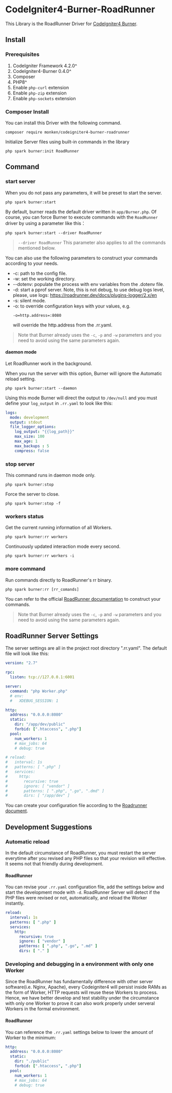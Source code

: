 # CodeIgniter4-Burner-RoadRunner

This Library is the RoadRunner Driver for [CodeIgniter4 Burner](https://github.com/monkenWu/CodeIgniter4-Burner).

## Install

### Prerequisites
1. CodeIgniter Framework 4.2.0^
2. CodeIgniter4-Burner 0.4.0^
3. Composer
4. PHP8^
5. Enable `php-curl` extension
6. Enable `php-zip` extension
7. Enable `php-sockets` extension

### Composer Install

You can install this Driver with the following command.

```
composer require monken/codeigniter4-burner-roadrunner
```

Initialize Server files using built-in commands in the library

```
php spark burner:init RoadRunner
```

## Command

### start server

When you do not pass any parameters, it will be preset to start the server.

```
php spark burner:start
```

By default, burner reads the default driver written in `app/Burner.php`. Of course, you can force Burner to execute commands with the `RoadRunner` driver by using a parameter like this：

```
php spark burner:start --driver RoadRunner
```

> `--driver RoadRunner` This parameter also applies to all the commands mentioned below.

You can also use the following parameters to construct your commands according to your needs.

* -c: path to the config file.
* -w: set the working directory.
* --dotenv: populate the process with env variables from the .dotenv file.
* -d: start a pprof server. Note, this is not debug, to use debug logs level, please, use logs: https://roadrunner.dev/docs/plugins-logger/2.x/en
* -s: silent mode.
* -o: to override configuration keys with your values, e.g.
  ```
  -o=http.address=:8080
  ```
  will override the http.address from the .rr.yaml.

> Note that Burner already uses the `-c`, `-p` and `-w` parameters and you need to avoid using the same parameters again.

#### daemon mode

Let RoadRunner work in the background.

When you run the server with this option, Burner will ignore the Automatic reload setting.

```
php spark burner:start --daemon
```

Using this mode Burner will direct the output to `/dev/null` and you must define your `log_output` in `.rr.yaml` to look like this:

```yaml
logs:
  mode: development
  output: stdout
  file_logger_options:
    log_output: "{{log_path}}"
    max_size: 100
    max_age: 1
    max_backups : 5
    compress: false
```

### stop server

This command runs in daemon mode only.

```
php spark burner:stop
```

Force the server to close.

```
php spark burner:stop -f
```

### workers status

Get the current running information of all Workers.

```
php spark burner:rr workers
```

Continuously updated interaction mode every second.

```
php spark burner:rr workers -i
```

### more command

Run commands directly to RoadRunner's rr binary.

```
php spark burner:rr [rr_comands]
```

You can refer to the official [RoadRunner documentation](https://roadrunner.dev/docs/app-server-cli/2.x/en) to construct your commands. 

> Note that Burner already uses the `-c`, `-p` and `-w` parameters and you need to avoid using the same parameters again.

## RoadRunner Server Settings

The server settings are all in the project root directory ".rr.yaml". The default file will look like this:

```yaml
version: "2.7"

rpc:
  listen: tcp://127.0.0.1:6001

server:
  command: "php Worker.php"
  # env:
  #   XDEBUG_SESSION: 1

http:
  address: "0.0.0.0:8080"
  static:
    dir: "/app/dev/public"
    forbid: [".htaccess", ".php"]
  pool:
    num_workers: 1
    # max_jobs: 64
    # debug: true

# reload:
#   interval: 1s
#   patterns: [ ".php" ]
#   services:
#     http:
#       recursive: true
#       ignore: [ "vendor" ]
#       patterns: [ ".php", ".go", ".dmd" ]
#       dirs: [ "/app/dev" ]
```

You can create your configuration file according to the [Roadrunner document](https://roadrunner.dev/docs/intro-config).

## Development Suggestions

### Automatic reload

In the default circumstance of RoadRunner, you must restart the server everytime after you revised any PHP files so that your revision will effective.
It seems not that friendly during development.

#### RoadRunner

You can revise your `.rr.yaml` configuration file, add the settings below and start the development mode with `-d`.
RoadRunner Server will detect if the PHP files were revised or not, automatically, and reload the Worker instantly.

```yaml
reload:
  interval: 1s
  patterns: [ ".php" ]
  services:
    http:
      recursive: true
      ignore: [ "vendor" ]
      patterns: [ ".php", ".go", ".md" ]
      dirs: [ "." ]
```
### Developing and debugging in a environment with only one Worker

Since the RoadRunner has fundamentally difference with other server software(i.e. Nginx, Apache), every Codeigniter4 will persist inside RAMs as the form of Worker, HTTP requests will reuse these Workers to process. Hence, we have better develop and test stability under the circumstance with only one Worker to prove it can also work properly under serveral Workers in the formal environment.

#### RoadRunner

You can reference the `.rr.yaml` settings below to lower the amount of Worker to the minimum:

```yaml
http:
  address: "0.0.0.0:8080"
  static:
    dir: "./public"
    forbid: [".htaccess", ".php"]
  pool:
    num_workers: 1
    # max_jobs: 64
    # debug: true
```
